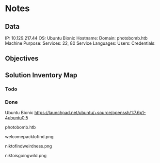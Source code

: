 # Notes

## Data 

IP: 10.129.217.44
OS: Ubuntu Bionic
Hostname:
Domain:  photobomb.htb
Machine Purpose: 
Services: 22, 80
Service Languages:
Users:
Credentials:

## Objectives

## Solution Inventory Map

### Todo 

### Done

Ubuntu Bionic
https://launchpad.net/ubuntu/+source/openssh/1:7.6p1-4ubuntu0.5

photobomb.htb

welcomepacktofind.png

niktofindweirdness.png

niktoisgoingwild.png